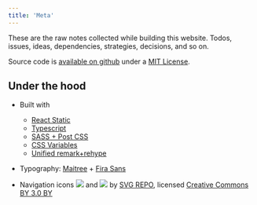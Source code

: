 ```yaml
---
title: 'Meta'
---
```


These are the raw notes collected while building this website. Todos, issues, ideas, dependencies, strategies, decisions, and so on.


<!-- abstract -->

Source code is [available on github](https://github.com/andrezero/andretorgal.site) under a [MIT License](https://github.com/andrezero/andretorgal.site/blob/master/LICENSE-MIT).

## Under the hood

- Built with
  - [React Static](https://github.com/nozzle/react-static)
  - [Typescript](/meta/records/current/stack-react-static-typescript)
  - [SASS + Post CSS](/meta/records/current/styling-sass-post-css)
  - [CSS Variables](/meta/records/current/styling-sass-post-css)
  - [Unified remark+rehype](/meta/records/current/content-markdown-unified-remark-rehype)

- Typography: [Maitree](https://fonts.google.com/specimen/Maitree) + [Fira Sans](https://fonts.google.com/specimen/Fira+Sans)
- Navigation icons <img class="icon" src="/assets/icons/up-arrow-svgrepo-com.svg"> and <img class="icon" src="/assets/icons/curved-arrow-svgrepo-com.svg"> by [SVG REPO](https://www.svgrepo.com/svg/67834/curved-arrow), licensed [Creative Commons BY 3.0 BY](https://creativecommons.org/licenses/by/4.0/)


